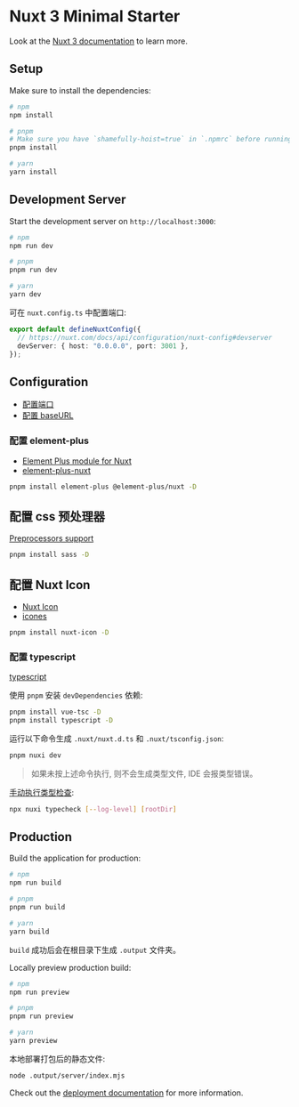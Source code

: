 # Nuxt 3 Minimal Starter

Look at the [Nuxt 3 documentation](https://nuxt.com/docs/getting-started/introduction) to learn more.

## Setup

Make sure to install the dependencies:

```bash
# npm
npm install

# pnpm
# Make sure you have `shamefully-hoist=true` in `.npmrc` before running pnpm install
pnpm install

# yarn
yarn install
```

## Development Server

Start the development server on `http://localhost:3000`:

```bash
# npm
npm run dev

# pnpm
pnpm run dev

# yarn
yarn dev
```

可在 `nuxt.config.ts` 中配置端口:

```ts
export default defineNuxtConfig({
  // https://nuxt.com/docs/api/configuration/nuxt-config#devserver
  devServer: { host: "0.0.0.0", port: 3001 },
});
```

## Configuration

- [配置端口](https://nuxt.com/docs/api/configuration/nuxt-config#port)
- [配置 baseURL](https://nuxt.com/docs/api/configuration/nuxt-config#baseurl)

### 配置 element-plus

- [Element Plus module for Nuxt](https://nuxt.com/modules/element-plus)
- [element-plus-nuxt](https://github.com/element-plus/element-plus-nuxt)

```bash
pnpm install element-plus @element-plus/nuxt -D
```

## 配置 css 预处理器

[Preprocessors support](https://nuxt.com/docs/getting-started/styling#preprocessors-support)

```bash
pnpm install sass -D
```

## 配置 Nuxt Icon

- [Nuxt Icon](https://nuxt.com/modules/icon)
- [icones](https://icones.js.org/)

```bash
pnpm install nuxt-icon -D
```

### 配置 typescript

[typescript](https://nuxt.com/docs/api/configuration/nuxt-config#typescript)

使用 `pnpm` 安装 `devDependencies` 依赖:

```bash
pnpm install vue-tsc -D
pnpm install typescript -D
```

运行以下命令生成 `.nuxt/nuxt.d.ts` 和 `.nuxt/tsconfig.json`:

```bash
pnpm nuxi dev
```

> 如果未按上述命令执行, 则不会生成类型文件, IDE 会报类型错误。


[手动执行类型检查](https://nuxt.com/docs/api/commands/typecheck):

```bash
npx nuxi typecheck [--log-level] [rootDir]
```

## Production

Build the application for production:

```bash
# npm
npm run build

# pnpm
pnpm run build

# yarn
yarn build
```

`build` 成功后会在根目录下生成 `.output` 文件夹。

Locally preview production build:

```bash
# npm
npm run preview

# pnpm
pnpm run preview

# yarn
yarn preview
```

本地部署打包后的静态文件:

```bash
node .output/server/index.mjs
```

Check out the [deployment documentation](https://nuxt.com/docs/getting-started/deployment) for more information.
